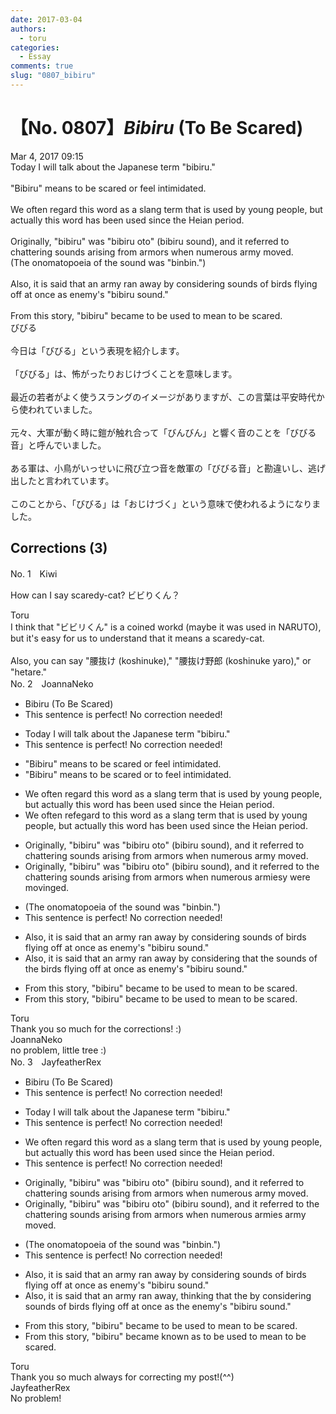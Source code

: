 ```yaml
---
date: 2017-03-04
authors:
  - toru
categories:
  - Essay
comments: true
slug: "0807_bibiru"
---
```


# 【No. 0807】<strong><em>Bibiru</strong></em> (To Be Scared)
<div class="date">Mar 4, 2017 09:15</div>
<div id="post"><div id="body_show_ori">
Today I will talk about the Japanese term "bibiru."<br/><br/>"Bibiru" means to be scared or feel intimidated.<br/><br/>We often regard this word as a slang term that is used by young people, but actually this word has been used since the Heian period.<br/><br/>Originally, "bibiru" was "bibiru oto" (bibiru sound), and it referred to chattering sounds arising from armors when numerous army moved.<br/>(The onomatopoeia of the sound was "binbin.")<br/><br/>Also, it is said that an army ran away by considering sounds of birds flying off at once as enemy's "bibiru sound."<br/><br/>From this story, "bibiru" became to be used to mean to be scared.
</div></div>

<!-- more -->

<div id="post_ja"><div id="body_show_mo">
びびる<br/><br/>今日は「びびる」という表現を紹介します。<br/><br/>「びびる」は、怖がったりおじけづくことを意味します。<br/><br/>最近の若者がよく使うスラングのイメージがありますが、この言葉は平安時代から使われていました。<br/><br/>元々、大軍が動く時に鎧が触れ合って「びんびん」と響く音のことを「びびる音」と呼んでいました。<br/><br/>ある軍は、小鳥がいっせいに飛び立つ音を敵軍の「びびる音」と勘違いし、逃げ出したと言われています。<br/><br/>このことから、「びびる」は「おじけづく」という意味で使われるようになりました。
</div></div>

## Corrections (3)
<div id="block"><div class="first_name"> No. 1　<span class="just_name">Kiwi</span></div><div id="block2">
<p class="comment_small">
 How can I say scaredy-cat? ビビりくん？
</p>

</div><div class="name"><span class="just_name">Toru</span><br>
I think that "ビビリくん" is a coined workd (maybe it was used in NARUTO), but it's easy for us to understand that it means a scaredy-cat.<br/><br/>Also, you can say "腰抜け (koshinuke),"  "腰抜け野郎 (koshinuke yaro)," or "hetare."
</div>
</div>
<div id="block"><div class="first_name"> No. 2　<span class="just_name">JoannaNeko</span></div><div id="block2">
<ul class="correction_field">
<li class="incorrect">Bibiru (To Be Scared)</li>
<li class="corrected perfect">This sentence is perfect! No correction needed!</li>
</ul>
<ul class="correction_field">
<li class="incorrect">Today I will talk about the Japanese term "bibiru."</li>
<li class="corrected perfect">This sentence is perfect! No correction needed!</li>
</ul>
<ul class="correction_field">
<li class="incorrect">"Bibiru" means to be scared or feel intimidated.</li>
<li class="corrected correct">
"Bibiru" means to be scared or <span class="f_red">to </span>feel intimidated.
</li>
</ul>
<ul class="correction_field">
<li class="incorrect">We often regard this word as a slang term that is used by young people, but actually this word has been used since the Heian period.</li>
<li class="corrected correct">
We often re<span class="f_red">fe</span><span class="f_gray"><span class="sline">ga</span></span>r<span class="f_gray"><span class="sline">d</span></span> t<span class="f_red">o t</span>his word as a slang term that is used by young people, but actually this word has been used since the Heian period.
</li>
</ul>
<ul class="correction_field">
<li class="incorrect">Originally, "bibiru" was "bibiru oto" (bibiru sound), and it referred to chattering sounds arising from armors when numerous army moved.</li>
<li class="corrected correct">
Originally, "bibiru" was "bibiru oto" (bibiru sound), and it referred to <span class="f_red">the </span>chattering sounds arising from armors when numerous arm<span class="f_red">ies</span><span class="f_gray"><span class="sline">y</span></span> <span class="f_red">were </span>mov<span class="f_red">ing</span><span class="f_gray"><span class="sline">ed</span></span>.
</li>
</ul>
<ul class="correction_field">
<li class="incorrect">(The onomatopoeia of the sound was "binbin.")</li>
<li class="corrected perfect">This sentence is perfect! No correction needed!</li>
</ul>
<ul class="correction_field">
<li class="incorrect">Also, it is said that an army ran away by considering sounds of birds flying off at once as enemy's "bibiru sound."</li>
<li class="corrected correct">
Also, it is said that an army ran away by considering <span class="f_red">that the </span>sounds of <span class="f_red">the </span>birds flying off at once as enemy's "bibiru sound."
</li>
</ul>
<ul class="correction_field">
<li class="incorrect">From this story, "bibiru" became to be used to mean to be scared.</li>
<li class="corrected correct">
From this story, "bibiru" became <span class="f_gray"><span class="sline">to be </span></span>used to mean to be scared.
</li>
</ul>
</div><div class="name"><span class="just_name">Toru</span><br>
Thank you so much for the corrections! :)
</div>
<div class="name"><span class="just_name">JoannaNeko</span><br>
no problem, little tree :)
</div>
</div>
<div id="block"><div class="first_name"> No. 3　<span class="just_name">JayfeatherRex</span></div><div id="block2">
<ul class="correction_field">
<li class="incorrect">Bibiru (To Be Scared)</li>
<li class="corrected perfect">This sentence is perfect! No correction needed!</li>
</ul>
<ul class="correction_field">
<li class="incorrect">Today I will talk about the Japanese term "bibiru."</li>
<li class="corrected perfect">This sentence is perfect! No correction needed!</li>
</ul>
<ul class="correction_field">
<li class="incorrect">We often regard this word as a slang term that is used by young people, but actually this word has been used since the Heian period.</li>
<li class="corrected perfect">This sentence is perfect! No correction needed!</li>
</ul>
<ul class="correction_field">
<li class="incorrect">Originally, "bibiru" was "bibiru oto" (bibiru sound), and it referred to chattering sounds arising from armors when numerous army moved.</li>
<li class="corrected correct">
Originally, "bibiru" was "bibiru oto" (bibiru sound), and it referred to <span class="f_red">the </span>chattering sounds arising from armors when numerous <span class="f_red">armies </span><span class="sline">army </span>moved.
</li>
</ul>
<ul class="correction_field">
<li class="incorrect">(The onomatopoeia of the sound was "binbin.")</li>
<li class="corrected perfect">This sentence is perfect! No correction needed!</li>
</ul>
<ul class="correction_field">
<li class="incorrect">Also, it is said that an army ran away by considering sounds of birds flying off at once as enemy's "bibiru sound."</li>
<li class="corrected correct">
Also, it is said that an army ran away<span class="f_red">, thinking that the</span> <span class="sline">by considering</span> sounds of birds flying off at once as <span class="f_red">the </span>enemy's "bibiru sound."
</li>
</ul>
<ul class="correction_field">
<li class="incorrect">From this story, "bibiru" became to be used to mean to be scared.</li>
<li class="corrected correct">
From this story, "bibiru" became <span class="f_red">known as </span><span class="sline">to be used to mean</span> to be scared.
</li>
</ul>
</div><div class="name"><span class="just_name">Toru</span><br>
Thank you so much always for correcting my post!(^^)
</div>
<div class="name"><span class="just_name">JayfeatherRex</span><br>
No problem!
</div>
</div>
